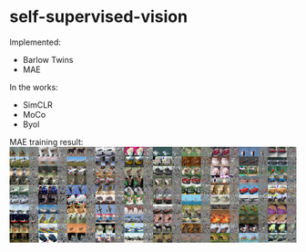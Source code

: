 # self-supervised-vision

Implemented:
- Barlow Twins
- MAE

In the works:
- SimCLR
- MoCo
- Byol

MAE training result:
![mae training result](results/imgs/mae.png)
